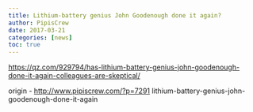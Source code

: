 ```yaml
---
title: Lithium-battery genius John Goodenough done it again?
author: PipisCrew
date: 2017-03-21
categories: [news]
toc: true
---
```


https://qz.com/929794/has-lithium-battery-genius-john-goodenough-done-it-again-colleagues-are-skeptical/

origin - http://www.pipiscrew.com/?p=7291 lithium-battery-genius-john-goodenough-done-it-again
